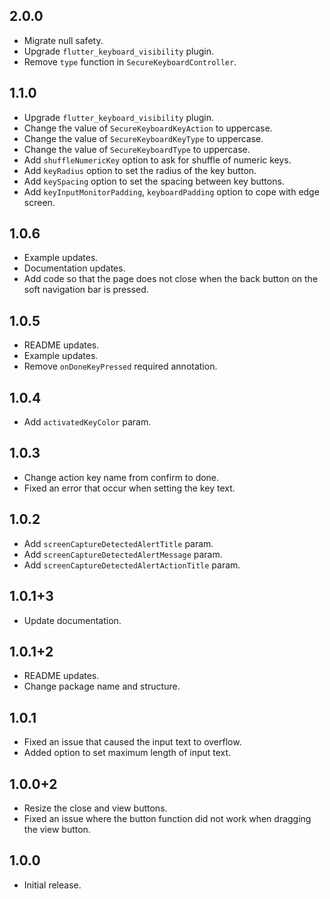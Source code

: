 ## 2.0.0

* Migrate null safety.
* Upgrade `flutter_keyboard_visibility` plugin.
* Remove `type` function in `SecureKeyboardController`.

## 1.1.0

* Upgrade `flutter_keyboard_visibility` plugin.
* Change the value of `SecureKeyboardKeyAction` to uppercase.
* Change the value of `SecureKeyboardKeyType` to uppercase.
* Change the value of `SecureKeyboardType` to uppercase.
* Add `shuffleNumericKey` option to ask for shuffle of numeric keys.
* Add `keyRadius` option to set the radius of the key button.
* Add `keySpacing` option to set the spacing between key buttons.
* Add `keyInputMonitorPadding`, `keyboardPadding` option to cope with edge screen.

## 1.0.6

* Example updates.
* Documentation updates.
* Add code so that the page does not close when the back button on the soft navigation bar is pressed.

## 1.0.5

* README updates.
* Example updates.
* Remove `onDoneKeyPressed` required annotation.

## 1.0.4

* Add `activatedKeyColor` param.

## 1.0.3

* Change action key name from confirm to done.
* Fixed an error that occur when setting the key text.

## 1.0.2

* Add `screenCaptureDetectedAlertTitle` param.
* Add `screenCaptureDetectedAlertMessage` param.
* Add `screenCaptureDetectedAlertActionTitle` param.

## 1.0.1+3

* Update documentation.

## 1.0.1+2

* README updates.
* Change package name and structure.

## 1.0.1

* Fixed an issue that caused the input text to overflow.
* Added option to set maximum length of input text.

## 1.0.0+2

* Resize the close and view buttons.
* Fixed an issue where the button function did not work when dragging the view button.

## 1.0.0

* Initial release.
